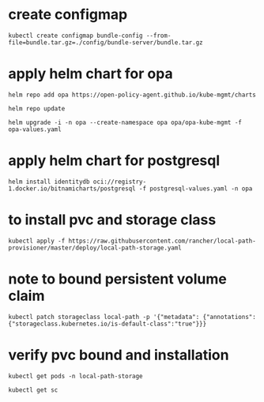 # create configmap
`kubectl create configmap bundle-config --from-file=bundle.tar.gz=./config/bundle-server/bundle.tar.gz `
# apply helm chart for opa
`helm repo add opa https://open-policy-agent.github.io/kube-mgmt/charts`

`helm repo update`

`helm upgrade -i -n opa --create-namespace opa opa/opa-kube-mgmt -f opa-values.yaml`

# apply helm chart for postgresql

`helm install identitydb oci://registry-1.docker.io/bitnamicharts/postgresql -f postgresql-values.yaml -n opa`

# to install pvc and storage class

`kubectl apply -f https://raw.githubusercontent.com/rancher/local-path-provisioner/master/deploy/local-path-storage.yaml`

# note to bound persistent volume claim

`kubectl patch storageclass local-path -p '{"metadata": {"annotations":{"storageclass.kubernetes.io/is-default-class":"true"}}}`

# verify pvc bound and installation

`kubectl get pods -n local-path-storage`

`kubectl get sc`

